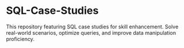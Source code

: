 # SQL-Case-Studies
This repository featuring SQL case studies for skill enhancement. Solve real-world scenarios, optimize queries, and improve data manipulation proficiency.
